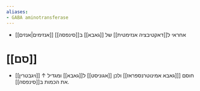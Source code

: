 ```yaml
---
aliases:
- GABA aminotransferase
---
```

- [[אנזימים|אנזים]] אחראי ל[[דאקטיבציה אנזימטית]] של [[גאבא]] ב[[סינפסה]]
# [[סם]]
- [[ויגבטרין]] חוסם [[[גאבא אמינוטרנספראז]] ולכן [[אגוניסט]] ל[[גאבא]] ומגדיל ↑ את הכמות ב[[סינפסה]].